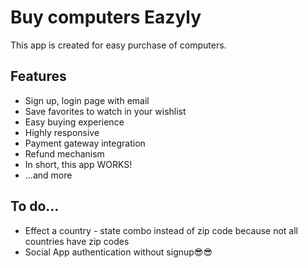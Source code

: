 # Buy computers Eazyly
<p>This app is created for easy purchase of computers.</p>
<h2>Features</h2>
<ul>
    <li>Sign up, login page with email</li>
    <li>Save favorites to watch in your wishlist</li>
    <li>Easy buying experience</li>
    <li>Highly responsive</li>
    <li>Payment gateway integration</li>
    <li>Refund mechanism</li>
    <li>In short, this app WORKS!</li>
    <li>...and more</li>
</ul>
<h2>To do...</h2>
<ul>
    <li>Effect a country - state combo instead of zip code because not all countries have zip codes</li>
    <li>Social App authentication without signup😎😎</li>
</ul>